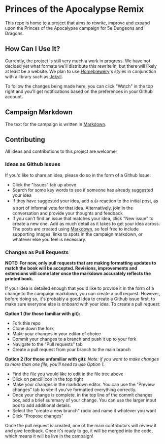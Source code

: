 # Princes of the Apocalypse Remix

This repo is home to a project that aims to rewrite, improve and expand upon the Princes of the Apocalypse campaign for 5e Dungeons and Dragons.

## How Can I Use It?

Currently, the project is still very much a work in progress. We have not decided yet what formats we'll distribute this rewrite in, but there will likely at least be a website. We plan to use [Homebrewery](https://github.com/naturalcrit/homebrewery)'s styles in conjunction with a library such as [Jekyll](https://jekyllrb.com/).

To follow the changes being made here, you can click "Watch" in the top right and you'll get notifications based on the preferences in your Github account.

## Campaign Markdown

The text for the campaign is written in [Markdown](https://guides.github.com/features/mastering-markdown/).

## Contributing

All ideas and contributions to this project are welcome!

### Ideas as Github Issues

If you'd like to share an idea, please do so in the form of a Github Issue:

- Click the "Issues" tab up above
- Search for some key words to see if someone has already suggested your idea
- If they have suggested your idea, add a 👍 reaction to the initial post, as a sort of informal vote for that idea. Alternatively, join in the conversation and provide your thoughts and feedback
- If you can't find an issue that matches your idea, click "New issue" to create a new one. Add as much detail as it takes to get your idea across. The posts are created using [Markdown](https://guides.github.com/features/mastering-markdown/), so feel free to include supporting images, links to spots in the campaign markdown, or whatever else you feel is necessary.

### Changes as Pull Requests

**NOTE: For now, only pull requests that are making formatting updates to match the book will be accepted. Revisions, improvements and extensions will come later once the markdown accurately reflects the printed book.**

If your idea is detailed enough that you'd like to provide it in the form of a change to the campaign markdown, you can create a pull request. However, before doing so, it's probably a good idea to create a Github issue first, to make sure everyone else is onboard with your idea. To create a pull request:

**Option 1 (for those familiar with git):**

- Fork this repo
- Clone down the fork
- Make your changes in your editor of choice
- Commit your changes to a branch and push it up to your fork
- Navigate to the "Pull requests" tab
- Create a pull request from your branch to the main branch

**Option 2 (for those unfamiliar with git):**
*Note: if you want to make changes to more than one file, you'll need to use Option 1.*

- Find the file you would like to edit in the file tree above
- Click on pencil icon in the top right
- Make your changes in the markdown editor. You can use the "Preview changes" tab to see if you've formatted everything correctly.
- Once your change is complete, in the top line of the commit changes box, add a brief summary of your change. You can use the larger input box to add additional details.
- Select the "create a new branch" radio and name it whatever you want
- Click "Propose changes"

Once the pull request is created, one of the main contributors will review it and give feedback. Once it's ready to go, it will be merged into the code, which means it will be live in the campaign!
